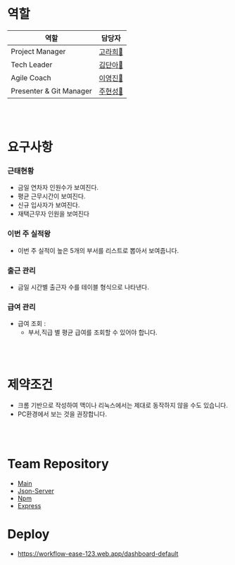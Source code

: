 <br>

# 역할

| 역할                | 담당자     |
|---------------------|------------|
| Project Manager | [고라희🥐](https://github.com/raheego)   |
| Tech Leader        | [김단아🍜](https://github.com/dana096)  |
| Agile Coach	 | [이영진🍕](https://github.com/yjinlee99)     |
| Presenter & Git Manager | [주현성🍤](https://github.com/hyunsungJoo) |

<br>
<br>

# 요구사항

### 근태현황
- 금일 연차자 인원수가 보여진다.
- 평균 근무시간이 보여진다.
- 신규 입사자가 보여진다. 
- 재택근무자 인원을 보여진다

### 이번 주 실적왕
 - 이번 주 실적이 높은 5개의 부서를 리스트로 뽑아서 보여줍니다.
 
### 출근 관리
- 금일 시간별 출근자 수를 테이블 형식으로 나타낸다.

### 급여 관리
- 급여 조회 :
    - 부서,직급 별 평균 급여를 조회할 수 있어야 합니다.

<br>
<br>

# 제약조건
- 크롬 기반으로 작성하여 맥이나 리눅스에서는 제대로 동작하지 않을 수도 있습니다.
- PC환경에서 보는 것을 권장합니다.

<br>
<br>

# Team Repository
- [Main](https://github.com/Workflow-Ease/HRIS-main)
- [Json-Server](https://github.com/Workflow-Ease/HRIS-json-server)
- [Npm](https://github.com/Workflow-Ease/HRIS-npm)
- [Express](https://github.com/Workflow-Ease/HRIS-express)

# Deploy
- https://workflow-ease-123.web.app/dashboard-default
